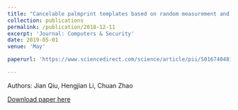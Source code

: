 ```yaml
---
title: "Cancelable palmprint templates based on random measurement and noise data for security and privacy-preserving authentication"
collection: publications
permalink: /publication/2018-12-11
excerpt: 'Journal: Computers & Security'
date: 2019-05-01
venue: 'May'

paperurl: 'https://www.sciencedirect.com/science/article/pii/S0167404818306618'

---
```

Authors: Jian Qiu, Hengjian Li, Chuan Zhao

[Download paper here](https://www.sciencedirect.com/science/article/pii/S0167404818306618)
